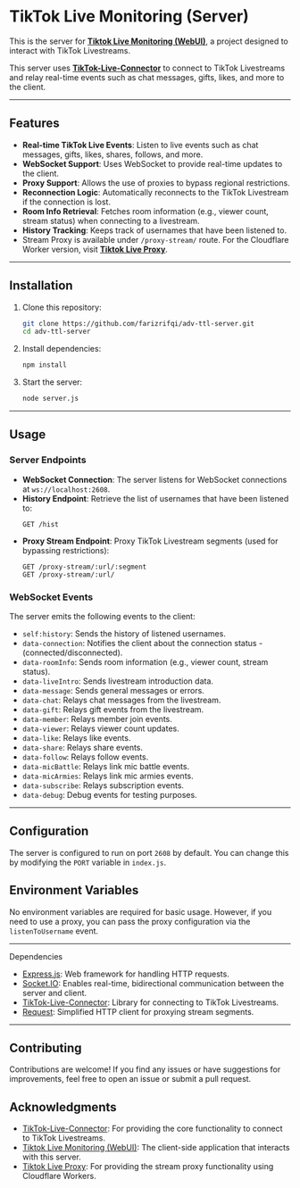 # TikTok Live Monitoring (Server)

This is the server for **[Tiktok Live Monitoring (WebUI)](https://github.com/farizrifqi/tiktok-live-monitoring-webui)**, a project designed to interact with TikTok Livestreams.

This server uses **[TikTok-Live-Connector](https://github.com/zerodytrash/TikTok-Live-Connector/)** to connect to TikTok Livestreams and relay real-time events such as chat messages, gifts, likes, and more to the client.

---

## Features

-   **Real-time TikTok Live Events**: Listen to live events such as chat messages, gifts, likes, shares, follows, and more.
-   **WebSocket Support**: Uses WebSocket to provide real-time updates to the client.
-   **Proxy Support**: Allows the use of proxies to bypass regional restrictions.
-   **Reconnection Logic**: Automatically reconnects to the TikTok Livestream if the connection is lost.
-   **Room Info Retrieval**: Fetches room information (e.g., viewer count, stream status) when connecting to a livestream.
-   **History Tracking**: Keeps track of usernames that have been listened to.
-   Stream Proxy is available under `/proxy-stream/` route. For the Cloudflare Worker version, visit **[Tiktok Live Proxy](https://github.com/farizrifqi/tiktok-live-proxy)**.

---

## Installation

1. Clone this repository:
    ```bash
    git clone https://github.com/farizrifqi/adv-ttl-server.git
    cd adv-ttl-server
    ```
2. Install dependencies:
    ```bash
    npm install
    ```
3. Start the server:
    ```bash
    node server.js
    ```

---

## Usage

### Server Endpoints

-   **WebSocket Connection**: The server listens for WebSocket connections at `ws://localhost:2608`.
-   **History Endpoint**: Retrieve the list of usernames that have been listened to:
    ```
    GET /hist
    ```
-   **Proxy Stream Endpoint**: Proxy TikTok Livestream segments (used for bypassing restrictions):
    ```
    GET /proxy-stream/:url/:segment
    GET /proxy-stream/:url/
    ```

### WebSocket Events

The server emits the following events to the client:

-   `self:history`: Sends the history of listened usernames.
-   `data-connection`: Notifies the client about the connection status - (connected/disconnected).
-   `data-roomInfo`: Sends room information (e.g., viewer count, stream status).
-   `data-liveIntro`: Sends livestream introduction data.
-   `data-message`: Sends general messages or errors.
-   `data-chat`: Relays chat messages from the livestream.
-   `data-gift`: Relays gift events from the livestream.
-   `data-member`: Relays member join events.
-   `data-viewer`: Relays viewer count updates.
-   `data-like`: Relays like events.
-   `data-share`: Relays share events.
-   `data-follow`: Relays follow events.
-   `data-micBattle`: Relays link mic battle events.
-   `data-micArmies`: Relays link mic armies events.
-   `data-subscribe`: Relays subscription events.
-   `data-debug`: Debug events for testing purposes.

---

## Configuration

The server is configured to run on port `2608` by default. You can change this by modifying the `PORT` variable in `index.js`.

## Environment Variables

No environment variables are required for basic usage. However, if you need to use a proxy, you can pass the proxy configuration via the `listenToUsername` event.

---

Dependencies

-   [Express.js](https://expressjs.com/): Web framework for handling HTTP requests.
-   [Socket.IO](https://socket.io/): Enables real-time, bidirectional communication between the server and client.
-   [TikTok-Live-Connector](https://github.com/zerodytrash/TikTok-Live-Connector/): Library for connecting to TikTok Livestreams.
-   [Request](https://github.com/request/request): Simplified HTTP client for proxying stream segments.

---

## Contributing

Contributions are welcome! If you find any issues or have suggestions for improvements, feel free to open an issue or submit a pull request.

## Acknowledgments

-   [TikTok-Live-Connector](https://github.com/zerodytrash/TikTok-Live-Connector/): For providing the core functionality to connect to TikTok Livestreams.
-   [Tiktok Live Monitoring (WebUI)](https://github.com/farizrifqi/tiktok-live-monitoring-webui): The client-side application that interacts with this server.
-   [Tiktok Live Proxy](https://github.com/farizrifqi/tiktok-live-proxy): For providing the stream proxy functionality using Cloudflare Workers.
